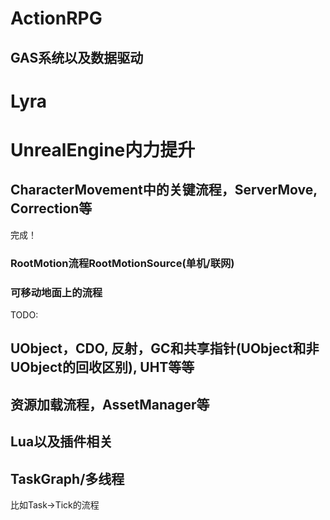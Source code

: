 # ActionRPG

## GAS系统以及数据驱动

# Lyra



# UnrealEngine内力提升

## CharacterMovement中的关键流程，ServerMove, Correction等

完成！


### RootMotion流程RootMotionSource(单机/联网)


### 可移动地面上的流程

TODO:

## UObject，CDO, 反射，GC和共享指针(UObject和非UObject的回收区别),  UHT等等



## 资源加载流程，AssetManager等

## Lua以及插件相关

## TaskGraph/多线程

比如Task->Tick的流程



